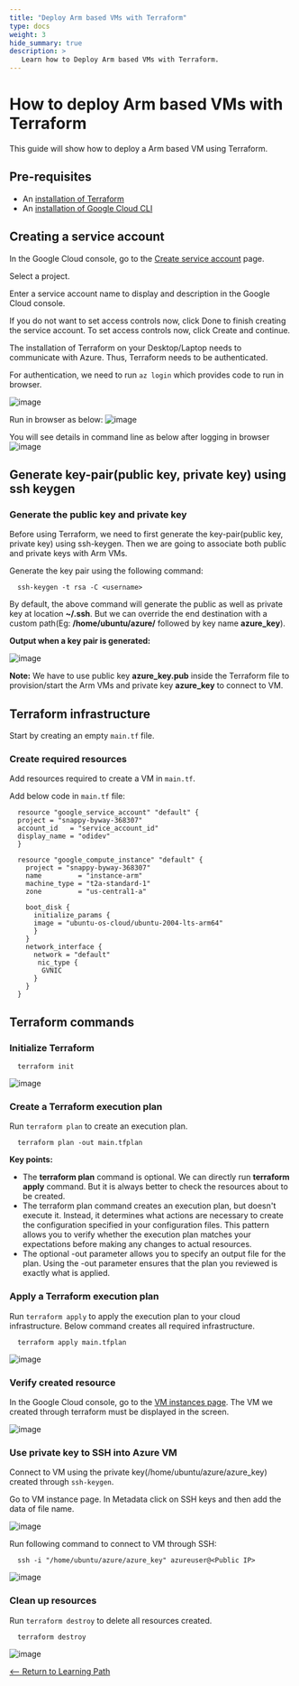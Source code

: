 ```yaml
---
title: "Deploy Arm based VMs with Terraform"
type: docs
weight: 3
hide_summary: true
description: >
   Learn how to Deploy Arm based VMs with Terraform.
---
```


# How to deploy Arm based VMs with Terraform
This guide will show how to deploy a Arm based VM using Terraform.

## Pre-requisites
* An [installation of Terraform](https://www.terraform.io/cli/install/apt)
* An [installation of Google Cloud CLI](https://cloud.google.com/sdk/docs/install-sdk#deb)

## Creating a service account
In the Google Cloud console, go to the [Create service account](https://console.cloud.google.com/projectselector/iam-admin/serviceaccounts/create?_ga=2.68028177.1220602700.1668410849-523068185.1662463135) page.

Select a project. 

Enter a service account name to display and description in the Google Cloud console.

If you do not want to set access controls now, click Done to finish creating the service account. To set access controls now, click Create and continue.


The installation of Terraform on your Desktop/Laptop needs to communicate with Azure. Thus, Terraform needs to be authenticated.

For authentication, we need to run `az login` which provides code to run in browser.

![image](https://user-images.githubusercontent.com/42368140/196459799-6278da9d-e91c-4dc1-b8c3-c327dfa0394b.png)

Run in browser as below:
![image](https://user-images.githubusercontent.com/42368140/196459871-9a3e1c1e-0582-4d55-838a-03e397d68ed7.png)

You will see details in command line as below after logging in browser
![image](https://user-images.githubusercontent.com/42368140/197953418-ddb9cd41-72b9-4a97-88f1-1f490644f36b.PNG)

## Generate key-pair(public key, private key) using ssh keygen

### Generate the public key and private key
Before using Terraform, we need to first generate the key-pair(public key, private key) using ssh-keygen. Then we are going to associate both public and private keys with Arm VMs.

Generate the key pair using the following command:
```
  ssh-keygen -t rsa -C <username>
``` 

By default, the above command will generate the public as well as private key at location **~/.ssh**. But we can override the end destination with a custom path(Eg: **/home/ubuntu/azure/** followed by key name **azure_key**).

**Output when a key pair is generated:**

![image](https://user-images.githubusercontent.com/42368140/196460197-587b96b5-f108-432b-85d6-9cf9976d26a1.PNG)

**Note:** We have to use public key **azure_key.pub** inside the Terraform file to provision/start the Arm VMs and private key **azure_key** to connect to VM.

## Terraform infrastructure
Start by creating an empty `main.tf` file.

### Create required resources

Add resources required to create a VM in `main.tf`.

Add below code in `main.tf` file:

```
  resource "google_service_account" "default" {
  project = "snappy-byway-368307"
  account_id   = "service_account_id"
  display_name = "odidev"
  }

  resource "google_compute_instance" "default" {
    project = "snappy-byway-368307"
    name         = "instance-arm"
    machine_type = "t2a-standard-1"
    zone         = "us-central1-a"

    boot_disk {
      initialize_params {
      image = "ubuntu-os-cloud/ubuntu-2004-lts-arm64"
      }
    }
    network_interface {
      network = "default"
	   nic_type {
        GVNIC
      }
    }
  }
```

## Terraform commands

### Initialize Terraform

```
  terraform init
```

![image](https://user-images.githubusercontent.com/42368140/196460749-f9d7ea1e-fc69-4ba6-887c-da488053ef91.PNG)

### Create a Terraform execution plan

Run `terraform plan` to create an execution plan.
```
  terraform plan -out main.tfplan
```
**Key points:**

* The **terraform plan** command is optional. We can directly run **terraform apply** command. But it is always better to check the resources about to be created.
* The terraform plan command creates an execution plan, but doesn't execute it. Instead, it determines what actions are necessary to create the configuration specified in your configuration files. This pattern allows you to verify whether the execution plan matches your expectations before making any changes to actual resources.
* The optional -out parameter allows you to specify an output file for the plan. Using the -out parameter ensures that the plan you reviewed is exactly what is applied.

### Apply a Terraform execution plan

Run `terraform apply` to apply the execution plan to your cloud infrastructure. Below command creates all required infrastructure.
```
  terraform apply main.tfplan
```
![image](https://user-images.githubusercontent.com/42368140/196460956-609770ff-c263-4dd6-b8ad-03c740ec42cf.PNG)

### Verify created resource
In the Google Cloud console, go to the [VM instances page](https://console.cloud.google.com/compute/instances?_ga=2.159262650.1220602700.1668410849-523068185.1662463135). The VM we created through terraform must be displayed in the screen.

![image](https://user-images.githubusercontent.com/42368140/196461182-bde106db-1def-4270-be53-df97b87be21b.PNG)

### Use private key to SSH into Azure VM
Connect to VM using the private key(/home/ubuntu/azure/azure_key) created through `ssh-keygen`.

Go to VM instance page. In Metadata click on SSH keys and then add the data of file name.

![image](https://user-images.githubusercontent.com/42368140/196461435-bf928a89-4c3f-453b-8d20-91c384e6552f.PNG)

Run following command to connect to VM through SSH:

```
  ssh -i "/home/ubuntu/azure/azure_key" azureuser@<Public IP>
```

![image](https://user-images.githubusercontent.com/42368140/196461586-4e2a93ba-2379-4d7c-b737-b0918eaa54da.PNG)

### Clean up resources

Run `terraform destroy` to delete all resources created.

```
  terraform destroy
```
![image](https://user-images.githubusercontent.com/42368140/196463306-1e559148-4b9a-414c-b862-06c6aa33557e.PNG)

[<-- Return to Learning Path](/content/en/cloud/azure/#sections)
